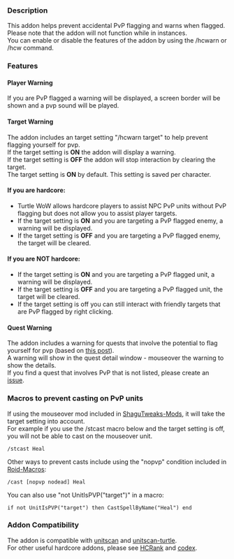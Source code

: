 ### Description
This addon helps prevent accidental PvP flagging and warns when flagged.    
Please note that the addon will not function while in instances.    
You can enable or disable the features of the addon by using the /hcwarn or /hcw command.
### Features
#### Player Warning
If you are PvP flagged a warning will be displayed, a screen border will be shown and a pvp sound will be played.   
#### Target Warning
The addon includes an target setting "/hcwarn target" to help prevent flagging yourself for pvp.   
If the target setting is ****ON**** the addon will display a warning.   
If the target setting is ****OFF**** the addon will stop interaction by clearing the target.     
The target setting is ****ON**** by default. This setting is saved per character.
#### If you are hardcore:     
- Turtle WoW allows hardcore players to assist NPC PvP units without PvP flagging but does not allow you to assist player targets.   
- If the target setting is ****ON**** and you are targeting a PvP flagged enemy, a warning will be displayed.
- If the target setting is ****OFF**** and you are targeting a PvP flagged enemy, the target will be cleared.
#### If you are NOT hardcore:     
- If the target setting is ****ON**** and you are targeting a PvP flagged unit, a warning will be displayed.      
- If the target setting is ****OFF**** and you are targeting a PvP flagged unit, the target will be cleared.
- If the target setting is off you can still interact with friendly targets that are PvP flagged by right clicking.
#### Quest Warning
The addon includes a warning for quests that involve the potential to flag yourself for pvp (based on [this post](https://forum.turtle-wow.org/viewtopic.php?f=37&t=4490)).     
A warning will show in the quest detail window - mouseover the warning to show the details.     
If you find a quest that involves PvP that is not listed, please create an [issue](https://github.com/GryllsAddons/HCWarn/issues).
### Macros to prevent casting on PvP units
If using the mouseover mod included in [ShaguTweaks-Mods](https://github.com/GryllsAddons/ShaguTweaks-Mods), it will take the target setting into account.    
For example if you use the /stcast macro below and the target setting is off, you will not be able to cast on the mouseover unit.
```
/stcast Heal
```
Other ways to prevent casts include using the "nopvp" condition included in [Roid-Macros](https://github.com/DennisWG/Roid-Macros):
```
/cast [nopvp nodead] Heal
```
You can also use "not UnitIsPVP("target")" in a macro:
```
if not UnitIsPVP("target") then CastSpellByName("Heal") end
```
### Addon Compatibility
The addon is compatible with [unitscan](https://github.com/shirsig/unitscan-vanilla) and [unitscan-turtle](https://github.com/GryllsAddons/unitscan-turtle).    
For other useful hardcore addons, please see [HCRank](https://github.com/GryllsAddons/HCRank) and [codex](https://github.com/nakda/codex).  
